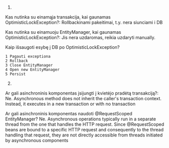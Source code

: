 1.
Kas nutinka su einamąja transakcija, kai gaunamas OptimisticLockException?: Rollbackinami pakeitimai, t.y. nera siunciami i DB

Kas nutinka su einamuoju EntityManager, kai gaunamas OptimisticLockException?: Jis nera uzdaromas, reikia uzdaryti manually.

Kaip išsaugoti esybę į DB po OptimisticLockException?

	1 Pagauti exceptiona
	2 Rollback
	3 Close EntityManager
	4 Open new EntityManager
	5 Persist

2.
Ar gali asinchroninis komponentas įsijungti į kvietėjo pradėtą transakciją?: Ne. Asynchronous method does not inherit the caller's transaction context. Instead, it executes in a new transaction or with no transaction

Ar gali asinchroninis komponentas naudoti @RequestScoped EntityManager? Ne. Asynchronous operations typically run in a separate thread from the one that handles the HTTP request. Since @RequestScoped beans are bound to a specific HTTP request and consequently to the thread handling that request, they are not directly accessible from threads initiated by asynchronous components
